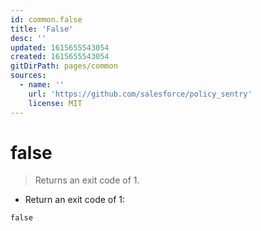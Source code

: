 ```yaml
---
id: common.false
title: 'False'
desc: ''
updated: 1615655543054
created: 1615655543054
gitDirPath: pages/common
sources:
  - name: ''
    url: 'https://github.com/salesforce/policy_sentry'
    license: MIT
---
```

# false

> Returns an exit code of 1.

- Return an exit code of 1:

`false`

